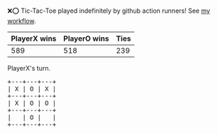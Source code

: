 :x::o: Tic-Tac-Toe played indefinitely by github action runners! See [my workflow](.github/workflows/play.yaml).

|PlayerX wins|PlayerO wins|Ties|
|-|-|-|
|589|518|239|

PlayerX's turn.

<pre>
+---+---+---+
| X | O | X |
+---+---+---+
| X | O | O |
+---+---+---+
|   | O |   |
+---+---+---+
</pre>